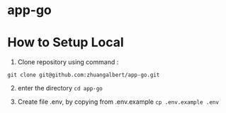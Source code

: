 # app-go

# How to Setup Local

1. Clone repository using command : 

`git clone git@github.com:zhuangalbert/app-go.git`

2. enter the directory
`cd app-go`

3. Create file .env, by copying from .env.example
`cp .env.example .env`
